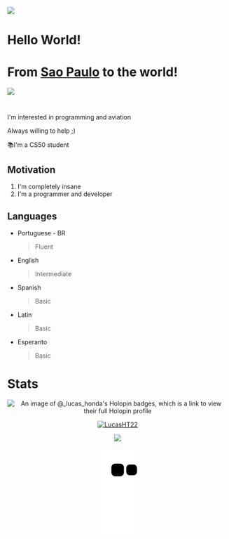 ![](https://cloud-rei0btppx-hack-club-bot.vercel.app/020230227_164252.jpg)


# Hello World!

# From [Sao Paulo](https://en.wikipedia.org/wiki/S%C3%A3o_Paulo) to the world!

[![](https://cloud-8ohhqgghu-hack-club-bot.vercel.app/0image.png)](https://www.tripadvisor.com/Attraction_Review-g303631-d550339-Reviews-Paulista_Avenue-Sao_Paulo_State_of_Sao_Paulo.html#/media-atf/550339/412735725:p/?albumid=-160&type=0&category=-160)

#

I'm interested in programming and aviation

Always willing to help ;)

📚I'm a CS50 student

## Motivation
1. I'm completely insane
2. I'm a programmer and developer

## Languages
- Portuguese - BR
  >Fluent
- English
  >Intermediate
- Spanish
  >Basic
- Latin
  >Basic
- Esperanto
  >Basic
  
# Stats

<p align="center">
  <img alt="An image of @_lucas_honda's Holopin badges, which is a link to view their full Holopin profile" src="https://holopin.me/_lucas_honda" />
</p>

<p align="center"><a href="https://github.com/ryo-ma/github-profile-trophy">
  <img src="https://github-profile-trophy.vercel.app/?username=LucasHT22&column=8&margin-w=10&no-frame=true" alt="LucasHT22"/></a>
</p>

<p align="center">
  <img src="https://github-readme-stats.vercel.app/api?username=LucasHT22&count_private=true&show_icons=true&theme=tokyonight&include_all_commits=true"/>
</p>
  
<p align="center">
  <img src="https://github.com/LucasHT22/LucasHT22/blob/output/github-contribution-grid-snake.svg">
</p>
